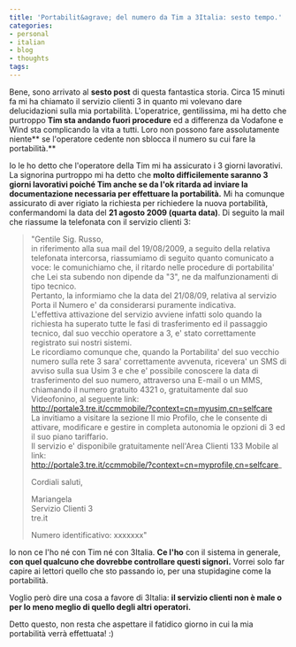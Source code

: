 ```yaml
---
title: 'Portabilit&agrave; del numero da Tim a 3Italia: sesto tempo.'
categories:
- personal
- italian
- blog
- thoughts
tags:
---
```

Bene, sono arrivato al **sesto post** di questa fantastica storia. Circa 15
minuti fa mi ha chiamato il servizio clienti 3 in quanto mi volevano dare
delucidazioni sulla mia portabilità. L'operatrice, gentilissima, mi ha detto
che purtroppo **Tim sta andando fuori procedure** ed a differenza da Vodafone
e Wind sta complicando la vita a tutti. Loro non possono fare assolutamente
niente** se l'operatore cedente non sblocca il numero su cui fare la
portabilità.**

Io le ho detto che l'operatore della Tim mi ha assicurato i 3 giorni
lavorativi. La signorina purtroppo mi ha detto che **molto difficilemente
saranno 3 giorni lavorativi poiché Tim anche se da l'ok ritarda ad inviare la
documentazione necessaria per effettuare la portabilità.** Mi ha comunque
assicurato di aver rigiato la richiesta per richiedere la nuova portabilità,
confermandomi la data del **21 agosto 2009 (quarta data)**. Di seguito la mail
che riassume la telefonata con il servizio clienti 3:

>"Gentile Sig. Russo,  
in riferimento alla sua mail del 19/08/2009, a seguito della relativa
telefonata intercorsa, riassumiamo di seguito quanto comunicato a voce: le
comunichiamo che, il ritardo nelle procedure di portabilita' che Lei sta
subendo non dipende da "3", ne da malfunzionamenti di tipo tecnico.  
Pertanto, la informiamo che la data del 21/08/09, relativa al servizio Porta
il Numero e' da considerarsi puramente indicativa.  
L'effettiva attivazione del servizio avviene infatti solo quando la richiesta
ha superato tutte le fasi di trasferimento ed il passaggio tecnico, dal suo
vecchio operatore a 3, e' stato correttamente registrato sui nostri sistemi.  
Le ricordiamo comunque che, quando la Portabilita' del suo vecchio numero
sulla rete 3 sara' correttamente avvenuta, ricevera' un SMS di avviso sulla
sua Usim 3 e che e' possibile conoscere la data di trasferimento del suo
numero, attraverso una E-mail o un MMS, chiamando il numero gratuito 4321 o,
gratuitamente dal suo Videofonino, al seguente link:  
http://portale3.tre.it/ccmmobile/?context=cn=myusim,cn=selfcare  
La invitiamo a visitare la sezione Il mio Profilo, che le consente di
attivare, modificare e gestire in completa autonomia le opzioni di 3 ed il suo
piano tariffario.  
Il servizio e' disponibile gratuitamente nell'Area Clienti 133 Mobile al link:  
http://portale3.tre.it/ccmmobile/?context=cn=myprofile,cn=selfcare_  
>
>Cordiali saluti,
>
>Mariangela  
Servizio Clienti 3  
tre.it  
>
>Numero identificativo: xxxxxxx"

Io non ce l'ho né con Tim né con 3Italia. **Ce l'ho** con il sistema in
generale, **con quel qualcuno che dovrebbe controllare questi signori.**
Vorrei solo far capire ai lettori quello che sto passando io, per una
stupidagine come la portabilità.

Voglio però dire una cosa a favore di 3Italia: **il servizio clienti non è
male o per lo meno meglio di quello degli altri operatori.**

Detto questo, non resta che aspettare il fatidico giorno in cui la mia
portabilità verrà effettuata! :)
